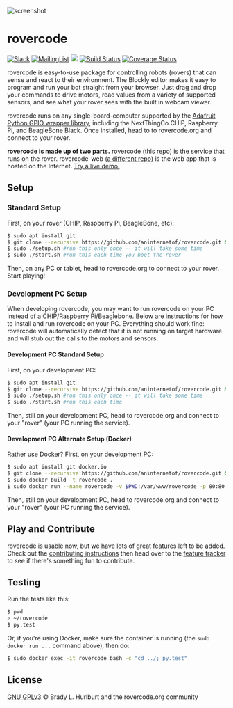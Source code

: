 ![screenshot](http://rovercode.org/img/screenshot.jpg)

# rovercode

[![Slack](https://img.shields.io/badge/chat-on%20Slack-41AB8C.svg?style=flat)](http://chat.rovercode.com/)
[![MailingList](https://img.shields.io/badge/join-mailing%20list-yellow.svg?style=flat)](http://rovercode.org/cgi-bin/mailman/listinfo/developers)
[![](https://images.microbadger.com/badges/image/cabarnes/rovercode.svg)](https://microbadger.com/images/cabarnes/rovercode)
[![Build Status](https://travis-ci.org/aninternetof/rovercode.svg?branch=development)](https://travis-ci.org/aninternetof/rovercode)
[![Coverage Status](https://coveralls.io/repos/github/aninternetof/rovercode/badge.svg)](https://coveralls.io/github/aninternetof/rovercode)

rovercode is easy-to-use package for controlling robots (rovers) that can sense and react to their environment. The Blockly editor makes it easy to program and run your bot straight from your browser. Just drag and drop your commands to drive motors, read values from a variety of supported sensors, and see what your rover sees with the built in webcam viewer.

rovercode runs on any single-board-computer supported by the [Adafruit Python GPIO wrapper library](https://github.com/adafruit/Adafruit_Python_GPIO), including the NextThingCo CHIP, Raspberry Pi, and BeagleBone Black. Once installed, head to to rovercode.org and connect to your rover.

**rovercode is made up of two parts.** rovercode (this repo) is the service that runs on the rover. rovercode-web ([a different repo](https://github.com/aninterentof/rovercode)) is the web app that is hosted on the Internet.
[Try a live demo.](http://codetherover.com/demo/rover-code/www/mission-control.html)
## Setup

### Standard Setup
First, on your rover (CHIP, Raspberry Pi, BeagleBone, etc):
```bash
$ sudo apt install git
$ git clone --recursive https://github.com/aninternetof/rovercode.git && cd rovercode
$ sudo ./setup.sh #run this only once -- it will take some time
$ sudo ./start.sh #run this each time you boot the rover
```
Then, on any PC or tablet, head to rovercode.org to connect to your rover. Start playing!

### Development PC Setup
When developing rovercode, you may want to run rovercode on your PC instead of a CHIP/Raspberry Pi/Beaglebone. Below are instructions for how to install and run rovercode on your PC. Everything should work fine: rovercode will automatically detect that it is not running on target hardware and will stub out the calls to the motors and sensors.

#### Development PC Standard Setup
First, on your development PC:
```bash
$ sudo apt install git
$ git clone --recursive https://github.com/aninternetof/rovercode.git && cd rovercode
$ sudo ./setup.sh #run this only once -- it will take some time
$ sudo ./start.sh #run this each time
```
Then, still on your development PC, head to rovercode.org and connect to your "rover" (your PC running the service).

#### Development PC Alternate Setup (Docker)
Rather use Docker? First, on your development PC:
```bash
$ sudo apt install git docker.io
$ git clone --recursive https://github.com/aninternetof/rovercode.git && cd rovercode
$ sudo docker build -t rovercode .
$ sudo docker run --name rovercode -v $PWD:/var/www/rovercode -p 80:80 -d rovercode

```
Then, still on your development PC, head to rovercode.org and connect to your "rover" (your PC running the service).

## Play and Contribute
rovercode is usable now, but we have lots of great features left to be added. Check out the [contributing instructions](https://github.com/aninternetof/rovercode/wiki/Contributing) then head over to the [feature tracker](https://github.com/aninternetof/rovercode/projects/2) to see if there's something fun to contribute.

## Testing
Run the tests like this:
```bash
$ pwd
> ~/rovercode
$ py.test
```
Or, if you're using Docker, make sure the container is running (the `sudo docker run ...` command above), then do:
```bash
$ sudo docker exec -it rovercode bash -c "cd ../; py.test"
```

## License
[GNU GPLv3](license) © Brady L. Hurlburt and the rovercode.org community
